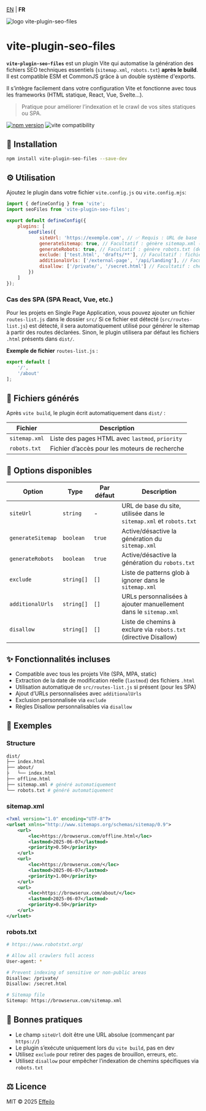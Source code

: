 [EN](../README.md) | **FR**

<div>
  <img src="https://browserux.com/assets/img/logo/logo-vite-plugin-seo-files.png" alt="logo vite-plugin-seo-files"/>
</div>

# vite-plugin-seo-files

**`vite-plugin-seo-files`** est un plugin Vite qui automatise la génération des fichiers SEO techniques essentiels (`sitemap.xml`, `robots.txt`) **après le build**. Il est compatible ESM et CommonJS grâce à un double système d'exports.

Il s’intègre facilement dans votre configuration Vite et fonctionne avec tous les frameworks (HTML statique, React, Vue, Svelte…).

> Pratique pour améliorer l’indexation et le crawl de vos sites statiques ou SPA.

[![npm version](https://img.shields.io/npm/v/vite-plugin-seo-files.svg)](https://www.npmjs.com/package/vite-plugin-seo-files)
![vite compatibility](https://img.shields.io/badge/Vite-4%2B%20%7C%205%2B-646CFF.svg?logo=vite&logoColor=white)


## 🚀 Installation

```bash
npm install vite-plugin-seo-files --save-dev
```

## ⚙️ Utilisation

Ajoutez le plugin dans votre fichier `vite.config.js` ou `vite.config.mjs`:

```js
import { defineConfig } from 'vite';
import seoFiles from 'vite-plugin-seo-files';

export default defineConfig({
    plugins: [
        seoFiles({
            siteUrl: 'https://exemple.com', // ✅ Requis : URL de base du site
            generateSitemap: true, // Facultatif : génère sitemap.xml (défaut : true)
            generateRobots: true, // Facultatif : génère robots.txt (défaut : true)
            exclude: ['test.html', 'drafts/**'], // Facultatif : fichiers à exclure du sitemap (glob)
            additionalUrls: ['/external-page', '/api/landing'], // Facultatif : URLs à ajouter manuellement dans le sitemap
            disallow: ['/private/', '/secret.html'] // Facultatif : chemins à bloquer dans robots.txt
        })
    ]
});
```

### Cas des SPA (SPA React, Vue, etc.)

Pour les projets en Single Page Application, vous pouvez ajouter un fichier `routes-list.js`  dans le dossier `src/`
Si ce fichier est détecté (`src/routes-list.js`) est détecté, il sera automatiquement utilisé pour générer le sitemap à partir des routes déclarées. 
Sinon, le plugin utilisera par défaut les fichiers `.html` présents dans `dist/`.

**Exemple de fichier** `routes-list.js` :

```js
export default [
    '/',
    '/about'
];
```

## 🧾 Fichiers générés

Après `vite build`, le plugin écrit automatiquement dans `dist/` :

| Fichier        | Description                                     |
|----------------|-------------------------------------------------|
| `sitemap.xml`  | Liste des pages HTML avec `lastmod`, `priority` |
| `robots.txt`   | Fichier d’accès pour les moteurs de recherche   |

## 🔧 Options disponibles

| Option            | Type       | Par défaut | Description                                                         |
|-------------------|------------|------------|---------------------------------------------------------------------|
| `siteUrl`         | `string`   | -          | URL de base du site, utilisée dans le `sitemap.xml` et `robots.txt` |
| `generateSitemap` | `boolean`  | `true`     | Active/désactive la génération du `sitemap.xml`                     |
| `generateRobots`  | `boolean`  | `true`     | Active/désactive la génération du `robots.txt`                      |
| `exclude`         | `string[]` | `[]`       | Liste de patterns glob à ignorer dans le `sitemap.xml`              |
| `additionalUrls`  | `string[]` | `[]`       | URLs personnalisées à ajouter manuellement dans le `sitemap.xml`    |
| `disallow`        | `string[]` | `[]`       | Liste de chemins à exclure via `robots.txt` (directive Disallow)    |

## ✨ Fonctionnalités incluses

- Compatible avec tous les projets Vite (SPA, MPA, static)
- Extraction de la date de modification réelle (`lastmod`) des fichiers `.html`
- Utilisation automatique de `src/routes-list.js` si présent (pour les SPA)
- Ajout d’URLs personnalisées avec `additionalUrls`
- Exclusion personnalisée via `exclude`
- Règles Disallow personnalisables via `disallow`

## 📁 Exemples

### Structure

```bash
dist/
├── index.html
├── about/
├   └── index.html
├── offline.html
├── sitemap.xml # généré automatiquement
└── robots.txt # généré automatiquement
```

### sitemap.xml

```xml
<?xml version="1.0" encoding="UTF-8"?>
<urlset xmlns="http://www.sitemaps.org/schemas/sitemap/0.9">
    <url>
        <loc>https://browserux.com/offline.html</loc>
        <lastmod>2025-06-07</lastmod>
        <priority>0.50</priority>
    </url>
    <url>
        <loc>https://browserux.com/</loc>
        <lastmod>2025-06-07</lastmod>
        <priority>1.00</priority>
    </url>
    <url>
        <loc>https://browserux.com/about/</loc>
        <lastmod>2025-06-07</lastmod>
        <priority>0.50</priority>
    </url>
</urlset>
```

### robots.txt

```bash
# https://www.robotstxt.org/

# Allow all crawlers full access
User-agent: *

# Prevent indexing of sensitive or non-public areas
Disallow: /private/
Disallow: /secret.html

# Sitemap file
Sitemap: https://browserux.com/sitemap.xml
```

## 📌 Bonnes pratiques

- Le champ `siteUrl` doit être une URL absolue (commençant par `https://`)
- Le plugin s’exécute uniquement lors du `vite build`, pas en dev
- Utilisez `exclude` pour retirer des pages de brouillon, erreurs, etc.
- Utilisez `disallow` pour empêcher l’indexation de chemins spécifiques via `robots.txt`

## ⚖️ Licence

MIT © 2025 [Effeilo](https://github.com/Effeilo)